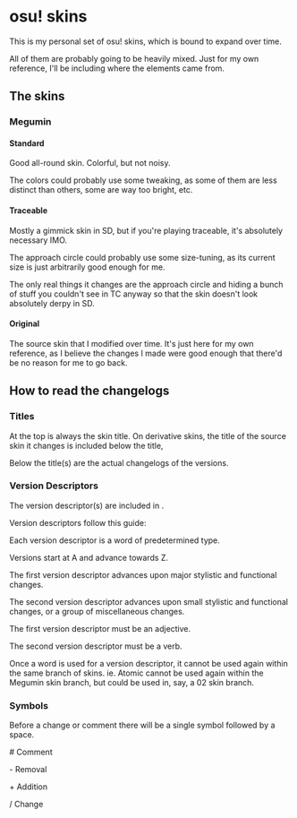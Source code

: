 # osu! skins

This is my personal set of osu! skins, which is bound to expand over time.

All of them are probably going to be heavily mixed. Just for my own reference, I'll be including where the elements came from.

## The skins

### Megumin

#### Standard

Good all-round skin. Colorful, but not noisy.

The colors could probably use some tweaking, as some of them are less distinct than others, some are way too bright, etc.

#### Traceable

Mostly a gimmick skin in SD, but if you're playing traceable, it's absolutely necessary IMO.

The approach circle could probably use some size-tuning, as its current size is just arbitrarily good enough for me.

The only real things it changes are the approach circle and hiding a bunch of stuff you couldn't see in TC anyway so that the skin doesn't look absolutely derpy in SD.

#### Original

The source skin that I modified over time. It's just here for my own reference, as I believe the changes I made were good enough that there'd be no reason for me to go back.

## How to read the changelogs

### Titles

At the top is always the skin title. On derivative skins, the title of the source skin it changes is included below the title,

Below the title(s) are the actual changelogs of the versions.

### Version Descriptors

The version descriptor(s) are included in <these>.

Version descriptors follow this guide:

Each version descriptor is a word of predetermined type.

Versions start at A and advance towards Z.

The first version descriptor advances upon major stylistic and functional changes.

The second version descriptor advances upon small stylistic and functional changes, or a group of miscellaneous changes.

The first version descriptor must be an adjective.

The second version descriptor must be a verb.

Once a word is used for a version descriptor, it cannot be used again within the same branch of skins. ie. Atomic cannot be used again within the Megumin skin branch, but could be used in, say, a 02 skin branch.

### Symbols

Before a change or comment there will be a single symbol followed by a space.

\# Comment

\- Removal

\+ Addition

\/ Change
